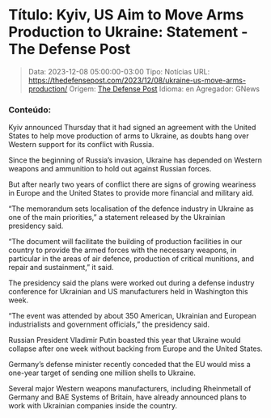 # Título: Kyiv, US Aim to Move Arms Production to Ukraine: Statement - The Defense Post

>Data: 2023-12-08 05:00:00-03:00
>Tipo: Notícias
>URL: https://thedefensepost.com/2023/12/08/ukraine-us-move-arms-production/
>Origem: [The Defense Post](https://thedefensepost.com)
>Idioma: en
>Agregador: GNews

### Conteúdo:

Kyiv announced Thursday that it had signed an agreement with the United States to help move production of arms to Ukraine, as doubts hang over Western support for its conflict with Russia.

Since the beginning of Russia’s invasion, Ukraine has depended on Western weapons and ammunition to hold out against Russian forces.

But after nearly two years of conflict there are signs of growing weariness in Europe and the United States to provide more financial and military aid.

“The memorandum sets localisation of the defence industry in Ukraine as one of the main priorities,” a statement released by the Ukrainian presidency said.

“The document will facilitate the building of production facilities in our country to provide the armed forces with the necessary weapons, in particular in the areas of air defence, production of critical munitions, and repair and sustainment,” it said.

The presidency said the plans were worked out during a defense industry conference for Ukrainian and US manufacturers held in Washington this week.

“The event was attended by about 350 American, Ukrainian and European industrialists and government officials,” the presidency said.

Russian President Vladimir Putin boasted this year that Ukraine would collapse after one week without backing from Europe and the United States.

Germany’s defense minister recently conceded that the EU would miss a one-year target of sending one million shells to Ukraine.

Several major Western weapons manufacturers, including Rheinmetall of Germany and BAE Systems of Britain, have already announced plans to work with Ukrainian companies inside the country.
